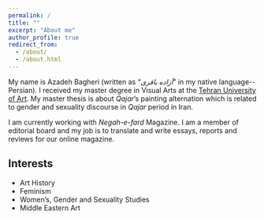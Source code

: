```yaml
---
permalink: /
title: ""
excerpt: "About me"
author_profile: true
redirect_from: 
  - /about/
  - /about.html
---
```


My name is Azadeh Bagheri (written as “_آزاده باقری_” in my native language-- Persian). I received my master degree in Visual Arts at the [Tehran University of Art](https://art.ac.ir/en). 
My master thesis is about _Qajar_’s painting alternation which is related to gender and sexuality discourse in _Qajar_ period in Iran. 

I am currently working with _Negah-e-fard_ Magazine. I am a member of editorial board and my job is to translate and write essays, reports and reviews for our online magazine.

## Interests

- Art History
- Feminism
- Women’s, Gender and Sexuality Studies
- Middle Eastern Art


